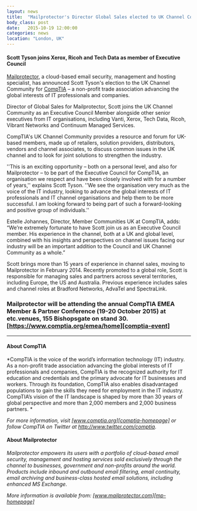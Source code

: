 ```yaml
---
layout: news
title:  "Mailprotector's Director Global Sales elected to UK Channel Community for CompTIA"
body_class: post
date:   2015-10-19 12:00:00
categories: news
location: "London, UK"
---
```


#### Scott Tyson joins Xerox, Ricoh and Tech Data as member of Executive Council

[Mailprotector][mp-homepage], a cloud-based email security, management and hosting specialist, has announced Scott Tyson's election to the UK Channel Community for [CompTIA][comptia-homepage] – a non-profit trade association advancing the global interests of IT professionals and companies.

Director of Global Sales for Mailprotector, Scott joins the UK Channel Community as an Executive Council Member alongside other senior executives from IT organisations, including Vanti, Xerox, Tech Data, Ricoh, Vibrant Networks and Continuum Managed Services.

CompTIA's UK Channel Community provides a resource and forum for UK-based members, made up of retailers, solution providers, distributors, vendors and channel associates, to discuss common issues in the UK channel and to look for joint solutions to strengthen the industry.

''This is an exciting opportunity – both on a personal level, and also for Mailprotector – to be part of the Executive Council for CompTIA, an organisation we respect and have been closely involved with for a number of years,'' explains Scott Tyson. ''We see the organisation very much as the voice of the IT industry, looking to advance the global interests of IT professionals and IT channel organisations and help them to be more successful. I am looking forward to being part of such a forward-looking and positive group of individuals.''

Estelle Johannes, Director, Member Communities UK at CompTIA, adds: “We’re extremely fortunate to have Scott join us as an Executive Council member. His experience in the channel, both at a UK and global level, combined with his insights and perspectives on channel issues facing our industry will be an important addition to the Council and UK Channel Community as a whole.”

Scott brings more than 15 years of experience in channel sales, moving to Mailprotector in February 2014. Recently promoted to a global role, Scott is responsible for managing sales and partners across several territories, including Europe, the US and Australia. Previous experience includes sales and channel roles at Bradford Networks, AdvaTel and SpectraLink.

### Mailprotector will be attending the annual CompTIA EMEA Member & Partner Conference (19-20 October 2015) at etc.venues, 155 Bishopsgate on stand 30. [https://www.comptia.org/emea/home][comptia-event]

***

#### About CompTIA
*CompTIA is the voice of the world’s information technology (IT) industry. As a non-profit trade association advancing the global interests of IT professionals and companies, CompTIA is the recognized authority for IT education and credentials and the primary advocate for IT businesses and workers. Through its foundation, CompTIA also enables disadvantaged populations to gain the skills they need for employment in the IT industry. CompTIA’s vision of the IT landscape is shaped by more than 30 years of global perspective and more than 2,000 members and 2,000 business partners.
*

*For more information, visit [www.comptia.org][comptia-homepage] or follow CompTIA on Twitter at http://www.twitter.com/comptia.*

#### About Mailprotector
*Mailprotector empowers its users with a portfolio of cloud-based email security, management and hosting services sold exclusively through the channel to businesses, government and non-profits around the world. Products include inbound and outbound email filtering, email continuity, email archiving and business-class hosted email solutions, including enhanced MS Exchange.*

*More information is available from:  [www.mailprotector.com][mp-homepage]*


[comptia-homepage]: http://www.comptia.org
[comptia-event]: http://www.comptia.org/emea/home
[comptia-twitter]: http://www.twitter.com/comptia
[mp-homepage]: http://www.mailprotector.com


